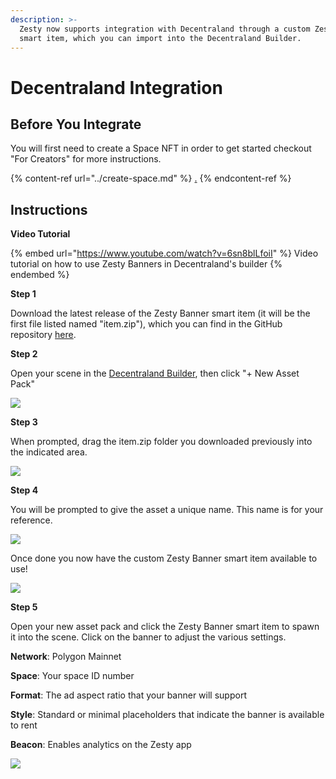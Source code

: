 ```yaml
---
description: >-
  Zesty now supports integration with Decentraland through a custom Zesty Banner
  smart item, which you can import into the Decentraland Builder.
---
```


# Decentraland Integration

## **Before You Integrate**

You will first need to create a Space NFT in order to get started checkout "For Creators" for more instructions.

{% content-ref url="../create-space.md" %}
[.](./)
{% endcontent-ref %}

## Instructions

**Video Tutorial**

{% embed url="https://www.youtube.com/watch?v=6sn8blLfoiI" %}
Video tutorial on how to use Zesty Banners in Decentraland's builder
{% endembed %}

**Step 1**

Download the latest release of the Zesty Banner smart item (it will be the first file listed named "item.zip"), which you can find in the GitHub repository [here](https://github.com/zestymarket/dcl/releases/download/v1.1/item.zip).

**Step 2**

Open your scene in the [Decentraland Builder](https://builder.decentraland.org), then click "+ New Asset Pack"

![](../../../.gitbook/assets/DCL\_1.png)

**Step 3**

When prompted, drag the item.zip folder you downloaded previously into the indicated area.&#x20;

![](../../../.gitbook/assets/DCL\_2.png)

**Step 4**

You will be prompted to give the asset a unique name. This name is for your reference.&#x20;

![](../../../.gitbook/assets/DCL\_3.png)

Once done you now have the custom Zesty Banner smart item available to use!

![](<../../../.gitbook/assets/DCL\_4 (1).png>)

**Step 5**

Open your new asset pack and click the Zesty Banner smart item to spawn it into the scene. Click on the banner to adjust the various settings.

**Network**: Polygon Mainnet

**Space**: Your space ID number

**Format**: The ad aspect ratio that your banner will support

**Style**: Standard or minimal placeholders that indicate the banner is available to rent

**Beacon**: Enables analytics on the Zesty app

![](<../../../.gitbook/assets/DCL\_5 (1).png>)
